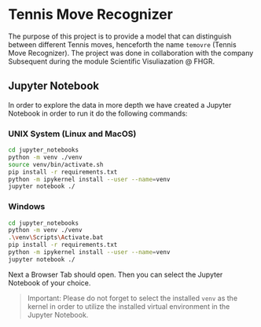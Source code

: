 # Tennis Move Recognizer
The purpose of this project is to provide a model that can distinguish between different Tennis moves, henceforth the name `temovre` (Tennis Move Recognizer). The project was done in collaboration with the company Subsequent during the module Scientific Visuliazation @ FHGR.


## Jupyter Notebook
In order to explore the data in more depth we have created a Jupyter Notebook in order to run it do the following commands:

### UNIX System (Linux and MacOS)
```bash
cd jupyter_notebooks
python -m venv ./venv
source venv/bin/activate.sh
pip install -r requirements.txt
python -m ipykernel install --user --name=venv
jupyter notebook ./
```

### Windows
```bash
cd jupyter_notebooks
python -m venv ./venv
.\venv\Scripts\Activate.bat
pip install -r requirements.txt
python -m ipykernel install --user --name=venv
jupyter notebook ./
```

Next a Browser Tab should open. Then you can select the Jupyter Notebook of your choice.

> Important: Please do not forget to select the installed `venv` as the kernel in order to utilize the installed virtual environment in the Jupyter Notebook.
